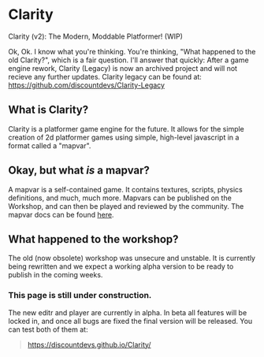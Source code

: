 # Clarity
Clarity (v2): The Modern, Moddable Platformer! (WIP)

Ok, Ok. I know what you're thinking. You're thinking, "What happened to the old Clarity?", which is a fair question. I'll answer that quickly: After a game engine rework, Clarity (Legacy) is now an archived project and will not recieve any further updates. 
Clarity legacy can be found at: 
https://github.com/discountdevs/Clarity-Legacy

## What is Clarity?

Clarity is a platformer game engine for the future. It allows for the simple creation of 2d platformer games using simple, high-level javascript in a format called a "mapvar".

## Okay, but what *is* a mapvar?

A mapvar is a self-contained game. It contains textures, scripts, physics definitions, and much, much more. Mapvars can be published on the Workshop, and can then be played and reviewed by the community. The mapvar docs can be found [here]().

## What happened to the workshop?

The old (now obsolete) workshop was unsecure and unstable. It is currently being rewritten and we expect a working alpha version to be ready to publish in the coming weeks.


### This page is still under construction.

The new editr and player are currently in alpha. In beta all features will be locked in, and once all bugs are fixed the final version will be released. You can test both of them at:
> https://discountdevs.github.io/Clarity/
